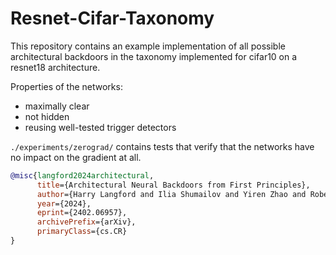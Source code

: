 # Resnet-Cifar-Taxonomy

This repository contains an example implementation of all possible architectural backdoors in the taxonomy implemented for cifar10 on a resnet18 architecture.

Properties of the networks:
- maximally clear
- not hidden
- reusing well-tested trigger detectors

`./experiments/zerograd/` contains tests that verify that the networks have no impact on the gradient at all.

```bibtex
@misc{langford2024architectural,
      title={Architectural Neural Backdoors from First Principles}, 
      author={Harry Langford and Ilia Shumailov and Yiren Zhao and Robert Mullins and Nicolas Papernot},
      year={2024},
      eprint={2402.06957},
      archivePrefix={arXiv},
      primaryClass={cs.CR}
}
```
